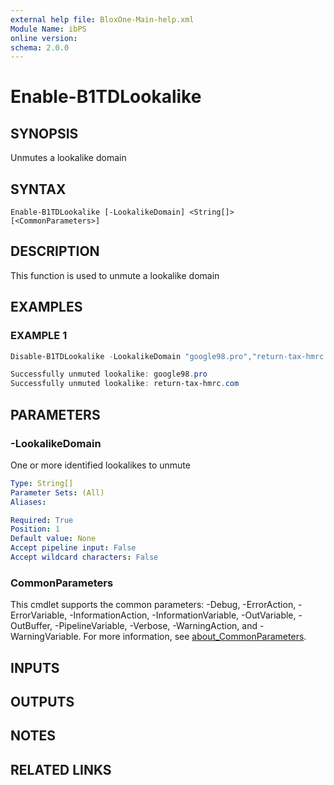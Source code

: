 ```yaml
---
external help file: BloxOne-Main-help.xml
Module Name: ibPS
online version:
schema: 2.0.0
---
```


# Enable-B1TDLookalike

## SYNOPSIS
Unmutes a lookalike domain

## SYNTAX

```
Enable-B1TDLookalike [-LookalikeDomain] <String[]> [<CommonParameters>]
```

## DESCRIPTION
This function is used to unmute a lookalike domain

## EXAMPLES

### EXAMPLE 1
```powershell
Disable-B1TDLookalike -LookalikeDomain "google98.pro","return-tax-hmrc.com"

Successfully unmuted lookalike: google98.pro
Successfully unmuted lookalike: return-tax-hmrc.com
```

## PARAMETERS

### -LookalikeDomain
One or more identified lookalikes to unmute

```yaml
Type: String[]
Parameter Sets: (All)
Aliases:

Required: True
Position: 1
Default value: None
Accept pipeline input: False
Accept wildcard characters: False
```

### CommonParameters
This cmdlet supports the common parameters: -Debug, -ErrorAction, -ErrorVariable, -InformationAction, -InformationVariable, -OutVariable, -OutBuffer, -PipelineVariable, -Verbose, -WarningAction, and -WarningVariable. For more information, see [about_CommonParameters](http://go.microsoft.com/fwlink/?LinkID=113216).

## INPUTS

## OUTPUTS

## NOTES

## RELATED LINKS
